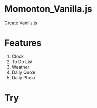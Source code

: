 # Momonton_Vanilla.js

Create Vanilla.js

# Features
1. Clock
2. To Do List
3. Weather
4. Daily Quote
5. Daily Photo

# Try
